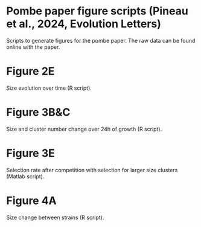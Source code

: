 # Pombe paper figure scripts (Pineau et al., 2024, Evolution Letters)
Scripts to generate figures for the pombe paper. 
The raw data can be found online with the paper. 

# Figure 2E
Size evolution over time (R script). 

# Figure 3B&C
Size and cluster number change over 24h of growth (R script).

# Figure 3E
Selection rate after competition with selection for larger size clusters (Matlab script).

# Figure 4A
Size change between strains (R script).
